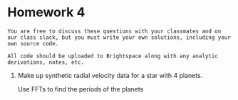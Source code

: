 # Homework 4

```{note}
You are free to discuss these questions with your classmates and on
our class slack, but you must write your own solutions, including your
own source code.

All code should be uploaded to Brightspace along with any analytic
derivations, notes, etc.
```


1. Make up synthetic radial velocity data for a star with 4 planets.

   Use FFTs to find the periods of the planets
   
   
